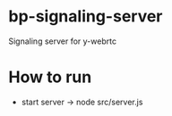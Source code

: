 # bp-signaling-server
Signaling server for y-webrtc

# How to run
- start server -> node src/server.js
